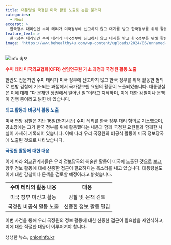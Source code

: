 ```yaml
---
title: 대통령실 국정원 미국 활동 노출로 논란 불거져
categories:
  - News
excerpt: >
  한국정부 대리인인 수미 테리가 미국정부에 신고하지 않고 대가를 받고 한국정부를 위해 활동한 혐의로 기소되며 국정원 요원의 활동이 노출된 사건에 대해 대통령실은 문재인 정권에서 일어난 일이라고 지적했다. 국가정보원의 허술한 활동이 미국 정보당국에 노출되고, 외교계에서는 신중한 정보 활동이 필요하다는 목소리가 나오는 상황이다.
feature_text: >
  한국정부 대리인인 수미 테리가 미국정부에 신고하지 않고 대가를 받고 한국정부를 위해 활동한 혐의로 기소되며 국정원 요원의 활동이 노출된 사건에 대해 대통령실은 문재인 정권에서 일어난 일이라고 지적했다. 국가정보원의 허술한 활동이 미국 정보당국에 노출되고, 외교계에서는 신중한 정보 활동이 필요하다는 목소리가 나오는 상황이다.
image: 'https://www.behealthy4u.com/wp-content/uploads/2024/06/unnamed-file.png'
---
```


<p><img src="https://www.behealthy4u.com/wp-content/uploads/2024/06/unnamed-file.png" alt="info 속보" /></p>

<p><b><span style="color: #ee2323;">수미 테리 미국외교협회(CFR) 선임연구원 기소 과정과 국정원 활동 노출</span></b></p>

<p>한반도 전문가인 수미 테리가 미국 정부에 신고하지 않고 한국 정부를 위해 활동한 혐의로 연방 검찰에 기소되는 과정에서 국가정보원 요원의 활동이 노출되었습니다. 대통령실은 이에 대해 "다 문재인 정권에서 일어난 일"이라고 지적하며, 이에 대한 감찰이나 문책이 진행 중이라고 밝힌 바 있습니다.</p>

<p><b><span style="color: #1a5490;">외교 활동과 비공식 활동 노출</span></b></p>

<p>미국 연방 검찰은 지난 16일(현지시간) 수미 테리를 한국 정부 대리 혐의로 기소했으며, 공소장에는 그가 한국 정부를 위해 활동했다는 내용과 함께 국정원 요원들과 함께한 사실이 자세히 기록되어 있습니다. 이에 따라 우리 국정원의 비공식 활동이 미국 정보당국에 노출된 것으로 나타났습니다.</p>

<p><b><span style="color: #1a5490;">국정원 활동에 대한 대응</span></b></p>

<p>이에 따라 외교관계자들은 우리 정보당국의 허술한 활동이 미국에 노출된 것으로 보고, 향후 정보 활동에 대해 신중한 접근이 필요하다는 목소리를 내고 있습니다. 대통령실도 이에 대한 감찰이나 문책을 검토할 예정이라고 밝혔습니다.</p>

<table>
  <tr>
    <td style="text-align: center; height: 17px;"><b>수미 테리의 활동 내용</b></td>
    <td style="text-align: center; height: 17px;"><b>대응</b></td>
  </tr>
  <tr>
    <td style="text-align: center; height: 17px;">미국 정부 미신고 활동</td>
    <td style="text-align: center; height: 17px;">감찰 및 문책 검토</td>
  </tr>
  <tr>
    <td style="text-align: center; height: 17px;">국정원 비공식 활동 노출</td>
    <td style="text-align: center; height: 17px;">신중한 정보 활동 펼침</td>
  </tr>
</table>

<p>이번 사건을 통해 우리 국정원의 정보 활동에 대한 신중한 접근이 필요함을 재인식하고, 이에 대한 적절한 대응이 이루어져야 합니다.</p>
생생한 뉴스, <a href="https://onioninfo.kr" rel="dofollow">onioninfo.kr</a>


